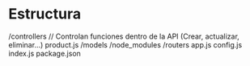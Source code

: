 # Estructura
/controllers
// Controlan funciones dentro de la API (Crear, actualizar, eliminar...)
product.js
/models
/node_modules
/routers
app.js
config.js
index.js
package.json
